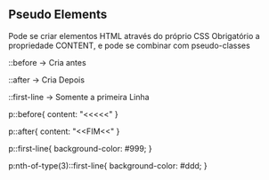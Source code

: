 ## Pseudo Elements

Pode se criar elementos HTML através do próprio CSS
Obrigatório a propriedade CONTENT, e pode se combinar com pseudo-classes

::before → Cria antes

::after → Cria Depois

::first-line → Somente a primeira Linha


p::before{
    content: "<<<<<"
}

p::after{
    content: "<<FIM<<"
}

p::first-line{
    background-color: #999;
}

p:nth-of-type(3)::first-line{
    background-color: #ddd;
}